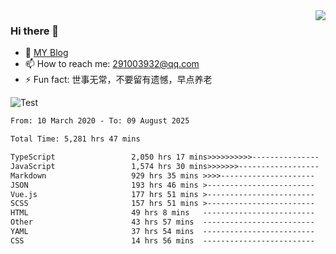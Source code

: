 <img align='right' src='https://github-readme-stats.vercel.app/api?username=niaogege&show_icons=true&theme=radical'/>

### Hi there 👋

- 🌱 [MY Blog](https://bythewayer.com/)
- 📫 How to reach me: 291003932@qq.com
- ⚡ Fun fact:  世事无常，不要留有遗憾，早点养老

![Test](https://github-readme-stats.vercel.app/api/top-langs/?username=niaogege&layout=compact)

<!--START_SECTION:waka-->

```txt
From: 10 March 2020 - To: 09 August 2025

Total Time: 5,281 hrs 47 mins

TypeScript                 2,050 hrs 17 mins>>>>>>>>>>---------------   38.82 %
JavaScript                 1,574 hrs 30 mins>>>>>>>------------------   29.81 %
Markdown                   929 hrs 35 mins >>>>---------------------   17.60 %
JSON                       193 hrs 46 mins >------------------------   03.67 %
Vue.js                     177 hrs 51 mins >------------------------   03.37 %
SCSS                       157 hrs 51 mins >------------------------   02.99 %
HTML                       49 hrs 8 mins   -------------------------   00.93 %
Other                      43 hrs 57 mins  -------------------------   00.83 %
YAML                       37 hrs 54 mins  -------------------------   00.72 %
CSS                        14 hrs 56 mins  -------------------------   00.28 %
```

<!--END_SECTION:waka-->
